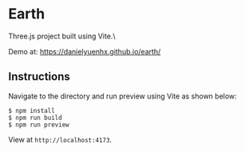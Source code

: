 # Earth 
Three.js project built using Vite.\

Demo at: https://danielyuenhx.github.io/earth/

## Instructions
Navigate to the directory and run preview using Vite as shown below:
```
$ npm install
$ npm run build
$ npm run preview
```

View at `http://localhost:4173`.
